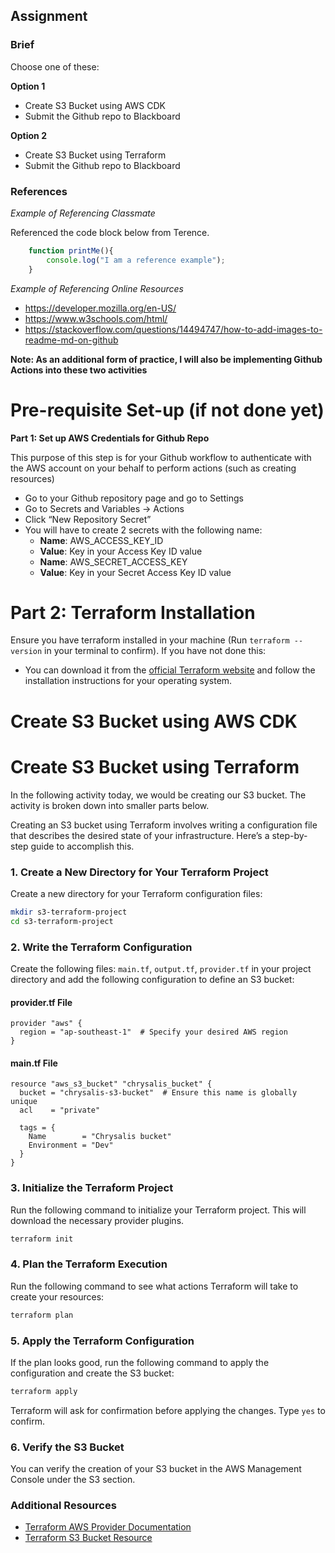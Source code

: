 ## Assignment

### Brief

Choose one of these:

**Option 1**
- Create S3 Bucket using AWS CDK
- Submit the Github repo to Blackboard

**Option 2**
- Create S3 Bucket using Terraform
- Submit the Github repo to Blackboard

### References

_Example of Referencing Classmate_

Referenced the code block below from Terence.
```js
    function printMe(){
        console.log("I am a reference example");
    }
```

_Example of Referencing Online Resources_

- https://developer.mozilla.org/en-US/
- https://www.w3schools.com/html/
- https://stackoverflow.com/questions/14494747/how-to-add-images-to-readme-md-on-github


**Note: As an additional form of practice, I will also be implementing Github Actions into these two activities**

# Pre-requisite Set-up (if not done yet)

**Part 1: Set up AWS Credentials for Github Repo**

This purpose of this step is for your Github workflow to authenticate with the AWS account on your behalf to perform actions (such as creating resources)

- Go to your Github repository page and go to Settings
- Go to Secrets and Variables -> Actions
- Click “New Repository Secret”
- You will have to create 2 secrets with the following name:
    - **Name**: AWS_ACCESS_KEY_ID
    - **Value**: Key in your Access Key ID value
    - **Name**: AWS_SECRET_ACCESS_KEY
    - **Value**: Key in your Secret Access Key ID value

# Part 2: Terraform Installation

Ensure you have terraform installed in your machine (Run `terraform --version` in your terminal to confirm). If you have not done this:

- You can download it from the [official Terraform website](https://www.terraform.io/downloads.html) and follow the installation instructions for your operating system.

# Create S3 Bucket using AWS CDK




# Create S3 Bucket using Terraform

In the following activity today, we would be creating our S3 bucket. The activity is broken down into smaller parts below.

Creating an S3 bucket using Terraform involves writing a configuration file that describes the desired state of your infrastructure. Here’s a step-by-step guide to accomplish this.

### 1. Create a New Directory for Your Terraform Project

Create a new directory for your Terraform configuration files:

```sh
mkdir s3-terraform-project
cd s3-terraform-project
```

### 2. Write the Terraform Configuration

Create the following files: `main.tf`, `output.tf`, `provider.tf` in your project directory and add the following configuration to define an S3 bucket:

#### provider.tf File

```hcl
provider "aws" {
  region = "ap-southeast-1"  # Specify your desired AWS region
}
```

#### main.tf File

```hcl
resource "aws_s3_bucket" "chrysalis_bucket" {
  bucket = "chrysalis-s3-bucket"  # Ensure this name is globally unique
  acl    = "private"

  tags = {
    Name        = "Chrysalis bucket"
    Environment = "Dev"
  }
}
```

### 3. Initialize the Terraform Project

Run the following command to initialize your Terraform project. This will download the necessary provider plugins.

```sh
terraform init
```

### 4. Plan the Terraform Execution

Run the following command to see what actions Terraform will take to create your resources:

```sh
terraform plan
```

### 5. Apply the Terraform Configuration

If the plan looks good, run the following command to apply the configuration and create the S3 bucket:

```sh
terraform apply
```

Terraform will ask for confirmation before applying the changes. Type `yes` to confirm.

### 6. Verify the S3 Bucket

You can verify the creation of your S3 bucket in the AWS Management Console under the S3 section.

### Additional Resources

- [Terraform AWS Provider Documentation](https://registry.terraform.io/providers/hashicorp/aws/latest/docs)
- [Terraform S3 Bucket Resource](https://registry.terraform.io/providers/hashicorp/aws/latest/docs/resources/s3_bucket)